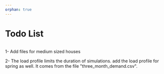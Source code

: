 ```yaml
---
orphan: true
---
```


# Todo List

```{todolist}
```
1- Add files for medium sized houses

2- The load profile limits the duration of simulations. add the load profile for spring as well. It comes
from the file "three_month_demand.csv".

